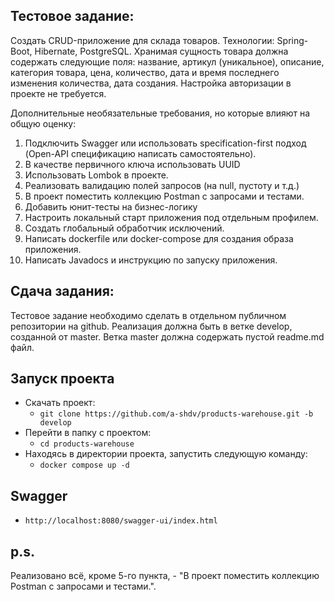 ## Тестовое задание:
Создать CRUD-приложение для склада товаров.
Технологии: Spring-Boot, Hibernate, PostgreSQL.
Хранимая сущность товара должна содержать следующие поля:  название, артикул (уникальное), описание, категория товара, цена, количество, дата и время последнего изменения количества, дата создания. Настройка авторизации в проекте не требуется.
 
Дополнительные необязательные требования, но которые влияют на общую оценку:
1. 	Подключить Swagger или использовать specification-first подход (Open-API спецификацию написать самостоятельно).
2. 	В качестве первичного ключа использовать UUID
3. 	Использовать Lombok в проекте.
4. 	Реализовать валидацию полей запросов (на null, пустоту и т.д.)
5. 	В проект поместить коллекцию Postman с запросами и тестами.
6. 	Добавить юнит-тесты на бизнес-логику
7. 	Настроить локальный старт приложения под отдельным профилем.
8. 	Создать глобальный обработчик исключений.
9. 	Написать dockerfile или docker-compose для создания образа приложения.
10.  Написать Javadocs и инструкцию по запуску приложения.

## Сдача задания:
Тестовое задание необходимо сделать в отдельном публичном репозитории на github. Реализация должна быть в ветке develop, созданной от master. Ветка master должна содержать пустой readme.md файл.

## Запуск проекта
+ Скачать проект:
  + `git clone https://github.com/a-shdv/products-warehouse.git -b develop`
+ Перейти в папку с проектом:
  + `cd products-warehouse`
+ Находясь в директории проекта, запустить следующую команду:  
  + `docker compose up -d`

## Swagger
+ `http://localhost:8080/swagger-ui/index.html`

## p.s.
Реализовано всё, кроме 5-го пункта, - "В проект поместить коллекцию Postman с запросами и тестами.".
